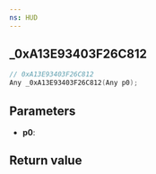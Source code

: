 ```yaml
---
ns: HUD
---
```

## _0xA13E93403F26C812

```c
// 0xA13E93403F26C812
Any _0xA13E93403F26C812(Any p0);
```


## Parameters
* **p0**: 

## Return value
